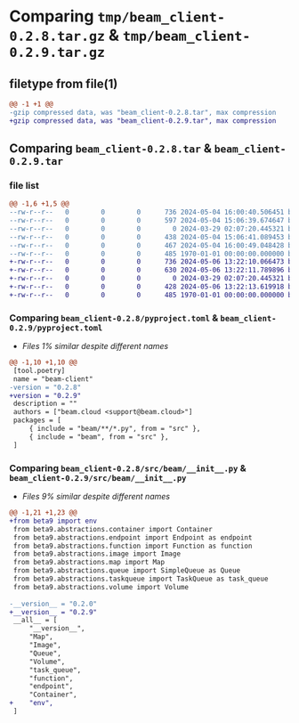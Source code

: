 # Comparing `tmp/beam_client-0.2.8.tar.gz` & `tmp/beam_client-0.2.9.tar.gz`

## filetype from file(1)

```diff
@@ -1 +1 @@
-gzip compressed data, was "beam_client-0.2.8.tar", max compression
+gzip compressed data, was "beam_client-0.2.9.tar", max compression
```

## Comparing `beam_client-0.2.8.tar` & `beam_client-0.2.9.tar`

### file list

```diff
@@ -1,6 +1,5 @@
--rw-r--r--   0        0        0      736 2024-05-04 16:00:40.506451 beam_client-0.2.8/pyproject.toml
--rw-r--r--   0        0        0      597 2024-05-04 15:06:39.674647 beam_client-0.2.8/src/beam/__init__.py
--rw-r--r--   0        0        0        0 2024-03-29 02:07:20.445321 beam_client-0.2.8/src/beam/cli/__init__.py
--rw-r--r--   0        0        0      438 2024-05-04 15:06:41.089453 beam_client-0.2.8/src/beam/cli/logs.py
--rw-r--r--   0        0        0      467 2024-05-04 16:00:49.048428 beam_client-0.2.8/src/beam/cli/main.py
--rw-r--r--   0        0        0      485 1970-01-01 00:00:00.000000 beam_client-0.2.8/PKG-INFO
+-rw-r--r--   0        0        0      736 2024-05-06 13:22:10.066473 beam_client-0.2.9/pyproject.toml
+-rw-r--r--   0        0        0      630 2024-05-06 13:22:11.789896 beam_client-0.2.9/src/beam/__init__.py
+-rw-r--r--   0        0        0        0 2024-03-29 02:07:20.445321 beam_client-0.2.9/src/beam/cli/__init__.py
+-rw-r--r--   0        0        0      428 2024-05-06 13:22:13.619918 beam_client-0.2.9/src/beam/cli/main.py
+-rw-r--r--   0        0        0      485 1970-01-01 00:00:00.000000 beam_client-0.2.9/PKG-INFO
```

### Comparing `beam_client-0.2.8/pyproject.toml` & `beam_client-0.2.9/pyproject.toml`

 * *Files 1% similar despite different names*

```diff
@@ -1,10 +1,10 @@
 [tool.poetry]
 name = "beam-client"
-version = "0.2.8"
+version = "0.2.9"
 description = ""
 authors = ["beam.cloud <support@beam.cloud>"]
 packages = [
     { include = "beam/**/*.py", from = "src" },
     { include = "beam", from = "src" },
 ]
```

### Comparing `beam_client-0.2.8/src/beam/__init__.py` & `beam_client-0.2.9/src/beam/__init__.py`

 * *Files 9% similar despite different names*

```diff
@@ -1,21 +1,23 @@
+from beta9 import env
 from beta9.abstractions.container import Container
 from beta9.abstractions.endpoint import Endpoint as endpoint
 from beta9.abstractions.function import Function as function
 from beta9.abstractions.image import Image
 from beta9.abstractions.map import Map
 from beta9.abstractions.queue import SimpleQueue as Queue
 from beta9.abstractions.taskqueue import TaskQueue as task_queue
 from beta9.abstractions.volume import Volume
 
-__version__ = "0.2.0"
+__version__ = "0.2.9"
 __all__ = [
     "__version__",
     "Map",
     "Image",
     "Queue",
     "Volume",
     "task_queue",
     "function",
     "endpoint",
     "Container",
+    "env",
 ]
```

